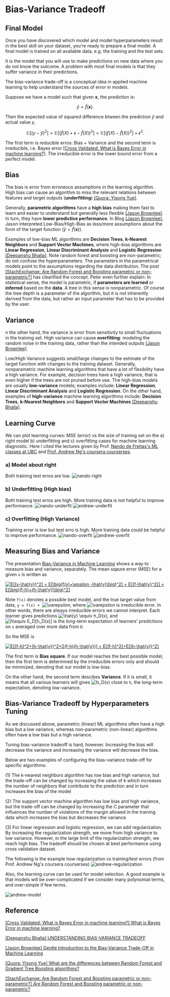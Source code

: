 # Bias-Variance Tradeoff


## Final Model

Once you have discovered which model and model hyperparameters result in the best skill on your dataset, you’re ready to prepare a final model.
A final model is trained on all available data, e.g. the training and the test sets.

It is the model that you will use to make predictions on new data where you do not know the outcome. A problem with most final models is that they suffer variance in their predictions.

The bias-variance trade-off is a conceptual idea in applied machine learning to help understand the sources of error in models. 

Suppose we have a model such that given $\symbf{x}$, the prediction is:

$$\hat{y} = \hat{f}(\symbf{x}).$$


Then the expected value of squared difference btween the prediction $\hat{y}$ and actual value $y$, 

$$\mathbb{E}[(y-\hat{y})^2] = \mathbb{E}[\big(\hat{f}(X)+\epsilon -\hat{f}(X)\big)^2] = \mathbb{E}[\big(f(X)-\hat{f}(X)\big)^2] + \epsilon^2.$$


The first term is reducible erros: Bias + Variance and the second term is irreducible, i.e. Bayes error [[Cross Validated: What is Bayes Error in machine learning?]][What is Bayes Error in machine learning?]. The irreducible error is the lower bound error from a perfect model.

## Bias 

The bias is error from erroneous assumptions in the learning algorithm. High bias can cause an algorithm to miss the relevant relations between features and target outputs (**underfitting**) [[Quora: Yisong Yue]][What are the differences between Random Forest and Gradient Tree Boosting algorithms?].

Generally, **parametric algorithms** have a **high bias** making them fast to learn and easier to understand but generally less flexible [[Jason Brownlee]][Gentle Introduction to the Bias-Variance Trade-Off in Machine Learning]. In turn, they have **lower predictive performance**. In Blog [[Jason Brownlee]][Gentle Introduction to the Bias-Variance Trade-Off in Machine Learning], Jason interpreted Low-Bias/High-Bias as less/more assumptions about the form of the target function ($\hat{y} = \hat{f}(\symbf{x})$). 

Examples of low-bias ML algorithms are **Decision Trees**, **k-Nearest Neighbors** and **Support Vector Machines**, where high-bias algorithms are **Linear Regression**, **Linear Discriminant Analysis** and **Logistic Regression** [[Deepanshu Bhalla]][UNDERSTANDING BIAS-VARIANCE TRADEOFF]. Note random forest and boosting are non-parametric; do not confuse the hyperparameters. The parameters in the parametrical models point to the assumptions regarding the data distribution. The post [[StachExchange: Are Random Forest and Boosting parametric or non-parametric?]][Are Random Forest and Boosting parametric or non-parametric?] has clearified the concept. Peter even further explain: In statistical sense, the model is parametric, if **parameters are learned** or **inferred** based on the **data**. A tree in this sense is nonparametric. Of course the tree depth is a parameter of the algorithm, but it is not inherently derived from the data, but rather an input parameter that has to be provided by the user.



## Variance

n the other hand, the variance is error from sensitivity to small fluctuations in the training set. High variance can cause **overfitting**: modeling the random noise in the training data, rather than the intended outputs [[Jason Brownlee]][Gentle Introduction to the Bias-Variance Trade-Off in Machine Learning]. 

Low/High Variance suggests small/large changes to the estimate of the target function with changes to the training dataset.
Generally, nonparametric machine learning algorithms that have a lot of flexibility have a high variance. For example, decision trees have a high variance, that is even higher if the trees are not pruned before use. The high-bias models are usually **low-variance** models; examples include: **Linear Regression**, **Linear Discriminant Analysis** and **Logistic Regression**. On the other hand, examples of **high-variance** machine learning algorithms include: **Decision Trees**, **k-Nearest Neighbors** and **Support Vector Machines** [[Deepanshu Bhalla]][UNDERSTANDING BIAS-VARIANCE TRADEOFF].


## Learning Curve

We can plot learning curves: MSE (error) vs the size of training set on the a) right model b) underfitting and c) overfitting cases for machine learning diagnostic. Here I cited the lectures given by Prof. [Nando de Freitas's ML classes at UBC](https://www.youtube.com/watch?v=-ouQeu_ywfY&list=PLE6Wd9FR--Ecf_5nCbnSQMHqORpiChfJf&index=19) and [Prof. Andrew Ng's coursera courserses](https://www.youtube.com/watch?v=ISBGFY-gBug&list=PLLssT5z_DsK-h9vYZkQkYNWcItqhlRJLN&index=63). 

### a) Model about right

Both training test erros are low.
![nando-right](images/Nando-right.png)

### b) Underfitting (High bias)
Both training test erros are high. More training data is not helpful to improve performance. 
![nando-underfit](images/Nando-underfit.png)
![andrew-underfit](images/Andrew-underfit.png)

### c) Overfitting (High Variance)
Training error is low but test erro is high. More training data could be helpful to improve performance.
![nando-overfit](images/Nando-overfit.png)
![andrew-overfit](images/Andrew-overfit.png)

## Measuring Bias and Variance

   The presentation [Bias-Variance in Machine
Learning](http://www.cs.cmu.edu/~wcohen/10-601/bias-variance.pdf) shows a way to measure bias and variance, separately. The mean sqaure error (MSE) for a given `x` is written as
  
<a href="https://latex.codecogs.com/gif.latex?E[(y-\hat{y})^2]&space;=&space;E[\big(f(x)&plus;\epsilon&space;-\hat{y}\big)^2]&space;=&space;E[(f-\hat{y}^2)]&space;=&space;E[\big((f-h)&plus;(h-\hat{y})\big)^2]" target="_blank"><img src="https://latex.codecogs.com/gif.latex?E[(y-\hat{y})^2]&space;=&space;E[\big(f(x)&plus;\epsilon&space;-\hat{y}\big)^2]&space;=&space;E[(f-\hat{y}^2)]&space;=&space;E[\big((f-h)&plus;(h-\hat{y})\big)^2]" title="E[(y-\hat{y})^2] = E[\big(f(x)+\epsilon -\hat{y}\big)^2] = E[(f-\hat{y}^2)] = E[\big((f-h)+(h-\hat{y})\big)^2]" /></a>

Note `f(x)` denotes a possible best model, and the true target value from data, `y = f(x) + `<img src="https://latex.codecogs.com/gif.latex?\varepsilon" title="\varepsilon" />, where <img src="https://latex.codecogs.com/gif.latex?\varepsilon" title="\varepsilon" /> is irreducible error. In other words, there are always irreducible errors we cannot interpret. Each learner gives predictions <img src="https://latex.codecogs.com/gif.latex?\hat{y}&space;\equiv&space;h_D(x)" title="\hat{y} \equiv h_D(x)" />, and
<img src="https://latex.codecogs.com/gif.latex?h\equiv&space;E_D[h_D(x)]" title="h\equiv E_D[h_D(x)]" /> is the long-term expectation of learners' predictions on `x` averaged over more data from `D`.

So the MSE is

<a href="https://latex.codecogs.com/gif.latex?E[(f-h)^2&plus;(h-\hat{y})^2&plus;2(f-h)(h-\hat{y})]&space;=&space;E[(f-h)^2]&plus;E[(h-\hat{y})^2]" target="_blank"><img src="https://latex.codecogs.com/gif.latex?E[(f-h)^2&plus;(h-\hat{y})^2&plus;2(f-h)(h-\hat{y})]&space;=&space;E[(f-h)^2]&plus;E[(h-\hat{y})^2]" title="E[(f-h)^2+(h-\hat{y})^2+2(f-h)(h-\hat{y})] = E[(f-h)^2]+E[(h-\hat{y})^2]" /></a>

The first term is **Bias square**. If our model reaches the best possible model, then the first term is determined by the irreducible errors only and should be minimized, denoting that our model is low-bias. 

On the other hand, the second term descibes **Variance**. If it is small, it means that all various learners will gives <img src="https://latex.codecogs.com/gif.latex?h_D(x)" title="h_D(x)" /> close to `h`, the long-term expectation, denoting low-variance.



## Bias-Variance Tradeoff by Hyperparameters Tuning

As we discussed above, parametric (linear) ML algorithms often have a high bias but a low variance, whereas
non-parametric (non-linear) algorithms often have a low bias but a high variance.

Tuning bias-variance tradeoff is hard, however. Increasing the bias will decrease the variance and increasing the variance will decrease the bias.


Below are two examples of configuring the bias-variance trade-off for specific algorithms: 

(1) The k-nearest neighbors algorithm has low bias and high variance, but the trade-off can be changed by increasing the value of k which increases the number of neighbors that contribute to the prediction and in turn increases the bias of the model 

(2) The support vector machine algorithm has low bias and high variance, but the trade-off can be changed by increasing the C parameter that influences the number of violations of the margin allowed in the training data which increases the bias but decreases the variance.

(3) For linear regression and logistic regression, we can add regularization. By increasing the regularization strength, we move from high variance to low variance. However, in the large limit of the regularization strength, we reach high bias. The tradeoff should be chosen at best performance using cross validation dataset.

The following is the example how regularization vs training/test errors (from Prof. Andrew Ng's coursera courserses)
![andrew-regularization](images/Andrew-regularization.png)

Also, the learning curve can be used for model selection. A good example is that models will be over-complicated if we consider many polynomial terms, and over-simple if few terms. 

![andrew-model](images/Andrew-model_selection.png)

## Reference


[What is Bayes Error in machine learning?]: https://stats.stackexchange.com/questions/302900/what-is-bayes-error-in-machine-learning
[[Cross Validated: What is Bayes Error in machine learning?] What is Bayes Error in machine learning?](https://stats.stackexchange.com/questions/302900/what-is-bayes-error-in-machine-learning)



[UNDERSTANDING BIAS-VARIANCE TRADEOFF]: https://www.listendata.com/2017/02/bias-variance-tradeoff.html
[[Deepanshu Bhalla] UNDERSTANDING BIAS-VARIANCE TRADEOFF](https://www.listendata.com/2017/02/bias-variance-tradeoff.html)


[Gentle Introduction to the Bias-Variance Trade-Off in Machine Learning]: https://machinelearningmastery.com/gentle-introduction-to-the-bias-variance-trade-off-in-machine-learning/
[[Jason Brownlee] Gentle Introduction to the Bias-Variance Trade-Off in Machine Learning](https://machinelearningmastery.com/gentle-introduction-to-the-bias-variance-trade-off-in-machine-learning/)


[What are the differences between Random Forest and Gradient Tree Boosting algorithms?]: https://www.quora.com/What-are-the-differences-between-Random-Forest-and-Gradient-Tree-Boosting-algorithms
[[Quora: Yisong Yue] What are the differences between Random Forest and Gradient Tree Boosting algorithms?](https://www.quora.com/What-are-the-differences-between-Random-Forest-and-Gradient-Tree-Boosting-algorithms)


[Are Random Forest and Boosting parametric or non-parametric?]: https://stats.stackexchange.com/questions/147587/are-random-forest-and-boosting-parametric-or-non-parametric
[[StachExchange: Are Random Forest and Boosting parametric or non-parametric?] Are Random Forest and Boosting parametric or non-parametric?](https://stats.stackexchange.com/questions/147587/are-random-forest-and-boosting-parametric-or-non-parametric)


